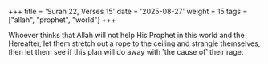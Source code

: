 +++
title = 'Surah 22, Verses 15'
date = '2025-08-27'
weight = 15
tags = ["allah", "prophet", "world"]
+++

Whoever thinks that Allah will not help His Prophet in this world and the Hereafter, let them stretch out a rope to the ceiling and strangle themselves, then let them see if this plan will do away with ˹the cause of˺ their rage. 